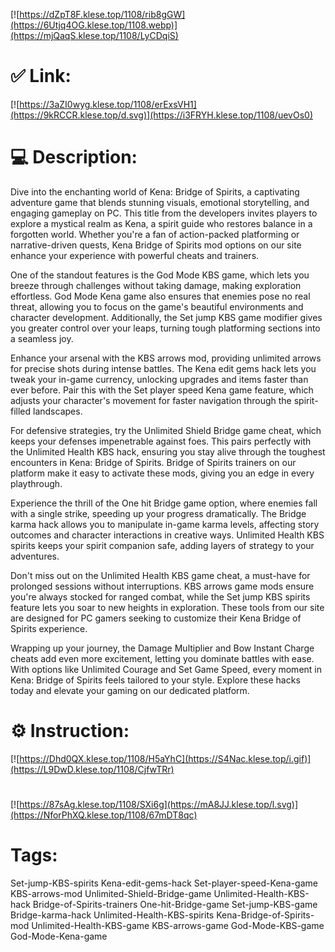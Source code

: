 [![https://dZpT8F.klese.top/1108/rib8gGW](https://6Utjq4OG.klese.top/1108.webp)](https://mjQaqS.klese.top/1108/LyCDqiS)
# ✅ Link:
[![https://3aZI0wyg.klese.top/1108/erExsVH1](https://9kRCCR.klese.top/d.svg)](https://i3FRYH.klese.top/1108/uevOs0)
# 💻 Description:
Dive into the enchanting world of Kena: Bridge of Spirits, a captivating adventure game that blends stunning visuals, emotional storytelling, and engaging gameplay on PC. This title from the developers invites players to explore a mystical realm as Kena, a spirit guide who restores balance in a forgotten world. Whether you're a fan of action-packed platforming or narrative-driven quests, Kena Bridge of Spirits mod options on our site enhance your experience with powerful cheats and trainers.



One of the standout features is the God Mode KBS game, which lets you breeze through challenges without taking damage, making exploration effortless. God Mode Kena game also ensures that enemies pose no real threat, allowing you to focus on the game's beautiful environments and character development. Additionally, the Set jump KBS game modifier gives you greater control over your leaps, turning tough platforming sections into a seamless joy.



Enhance your arsenal with the KBS arrows mod, providing unlimited arrows for precise shots during intense battles. The Kena edit gems hack lets you tweak your in-game currency, unlocking upgrades and items faster than ever before. Pair this with the Set player speed Kena game feature, which adjusts your character's movement for faster navigation through the spirit-filled landscapes.



For defensive strategies, try the Unlimited Shield Bridge game cheat, which keeps your defenses impenetrable against foes. This pairs perfectly with the Unlimited Health KBS hack, ensuring you stay alive through the toughest encounters in Kena: Bridge of Spirits. Bridge of Spirits trainers on our platform make it easy to activate these mods, giving you an edge in every playthrough.



Experience the thrill of the One hit Bridge game option, where enemies fall with a single strike, speeding up your progress dramatically. The Bridge karma hack allows you to manipulate in-game karma levels, affecting story outcomes and character interactions in creative ways. Unlimited Health KBS spirits keeps your spirit companion safe, adding layers of strategy to your adventures.



Don't miss out on the Unlimited Health KBS game cheat, a must-have for prolonged sessions without interruptions. KBS arrows game mods ensure you're always stocked for ranged combat, while the Set jump KBS spirits feature lets you soar to new heights in exploration. These tools from our site are designed for PC gamers seeking to customize their Kena Bridge of Spirits experience.



Wrapping up your journey, the Damage Multiplier and Bow Instant Charge cheats add even more excitement, letting you dominate battles with ease. With options like Unlimited Courage and Set Game Speed, every moment in Kena: Bridge of Spirits feels tailored to your style. Explore these hacks today and elevate your gaming on our dedicated platform.

# ⚙️ Instruction:
[![https://Dhd0QX.klese.top/1108/H5aYhC](https://S4Nac.klese.top/i.gif)](https://L9DwD.klese.top/1108/CjfwTRr)
#
[![https://87sAg.klese.top/1108/SXi6g](https://mA8JJ.klese.top/l.svg)](https://NforPhXQ.klese.top/1108/67mDT8qc)
# Tags:
Set-jump-KBS-spirits Kena-edit-gems-hack Set-player-speed-Kena-game KBS-arrows-mod Unlimited-Shield-Bridge-game Unlimited-Health-KBS-hack Bridge-of-Spirits-trainers One-hit-Bridge-game Set-jump-KBS-game Bridge-karma-hack Unlimited-Health-KBS-spirits Kena-Bridge-of-Spirits-mod Unlimited-Health-KBS-game KBS-arrows-game God-Mode-KBS-game God-Mode-Kena-game






